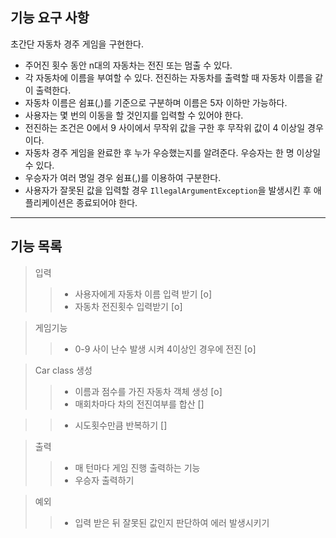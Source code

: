 
## 기능 요구 사항

초간단 자동차 경주 게임을 구현한다.

- 주어진 횟수 동안 n대의 자동차는 전진 또는 멈출 수 있다.
- 각 자동차에 이름을 부여할 수 있다. 전진하는 자동차를 출력할 때 자동차 이름을 같이 출력한다.
- 자동차 이름은 쉼표(,)를 기준으로 구분하며 이름은 5자 이하만 가능하다.
- 사용자는 몇 번의 이동을 할 것인지를 입력할 수 있어야 한다.
- 전진하는 조건은 0에서 9 사이에서 무작위 값을 구한 후 무작위 값이 4 이상일 경우이다.
- 자동차 경주 게임을 완료한 후 누가 우승했는지를 알려준다. 우승자는 한 명 이상일 수 있다.
- 우승자가 여러 명일 경우 쉼표(,)를 이용하여 구분한다.
- 사용자가 잘못된 값을 입력할 경우 `IllegalArgumentException`을 발생시킨 후 애플리케이션은 종료되어야 한다.
------
## 기능 목록

> 입력
>> - 사용자에게 자동차 이름 입력 받기 [o]
>> - 자동차 전진횟수 입력받기 [o]

> 게임기능
>>- 0-9 사이 난수 발생 시켜 4이상인 경우에 전진 [o]

> Car class 생성
>>- 이름과 점수를 가진 자동차 객체 생성 [o]
>>- 매회차마다 차의 전진여부를 합산 []

>>- 시도횟수만큼 반복하기 []

> 출력
>>- 매 턴마다 게임 진행 출력하는 기능 
>>- 우승자 출력하기 

> 예외
>>- 입력 받은 뒤 잘못된 값인지 판단하여 에러 발생시키기

